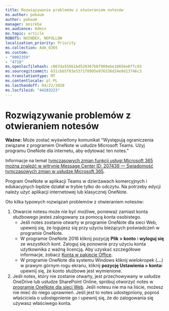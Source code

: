 ```yaml
---
title: Rozwiązywanie problemów z otwieraniem notesów
ms.author: pebaum
author: pebaum
manager: mnirkhe
ms.audience: Admin
ms.topic: article
ROBOTS: NOINDEX, NOFOLLOW
localization_priority: Priority
ms.collection: Adm_O365
ms.custom:
- "9002359"
- "4718"
ms.openlocfilehash: c867da55661bd520367b8f909ebe18656e8ffc93
ms.sourcegitcommit: 631cbb5f03e5371f0995e976536d24e9d13746c3
ms.translationtype: MT
ms.contentlocale: pl-PL
ms.lasthandoff: 04/22/2020
ms.locfileid: "44283223"
---
```

# <a name="fix-issues-with-opening-notebooks"></a>Rozwiązywanie problemów z otwieraniem notesów

**Ważne:** Może zostać wyświetlony komunikat "Występują ograniczenia związane z programem OneNote w usłudze Microsoft Teams. Użyj programu OneNote dla internetu, aby edytować ten notes."

Informacje na temat [tymczasowych zmian funkcji usługi Microsoft 365 można znaleźć w witrynie Message Center ID: 207439 — Świadomość tymczasowych zmian w usłudze Microsoft 365](https://admin.microsoft.com/Adminportal/Home?source=applauncher#MessageCenter?id=MC207439).

Program OneNote w aplikacji Teams w dzierżawach komercyjnych i edukacyjnych będzie działał w trybie tylko do odczytu. Na potrzeby edycji należy użyć aplikacji internetowej lub klasycznej OneNote.

Oto kilka typowych rozwiązań problemów z otwieraniem notesów:

1. Otwarcie notesu może nie być możliwe, ponieważ zamiast konta służbowego jesteś zalogowany za pomocą konta osobistego.
    - Jeśli notes zostanie otwarty w programie OneNote dla sieci Web, upewnij się, że logujesz się przy użyciu bieżących poświadczeń w programie OneNote.
    - W programie OneNote 2016 kliknij pozycję **Plik > konto** i **wyloguj się** ze wszystkich kont. Zaloguj się ponownie przy użyciu konta użytkownika z ważną licencją. Aby uzyskać szczegółowe informacje, zobacz [Konta w pakiecie Office](https://support.office.com/article/accounts-in-office-628ea040-f265-49de-b986-be09c3ebf8a9). 
    - W programie OneNote dla systemu Windows kliknij wielokropek (**...**) w prawym górnym rogu ekranu, kliknij **pozycję Ustawienia > konta**i upewnij się, że konto służbowe jest wymienione. 
2. Jeśli notes, który nie zostanie otwarty, jest przechowywany w usłudze OneDrive lub usłudze SharePoint Online, spróbuj otworzyć notes w [programie OneNote dla sieci Web](https://onenote.com). Jeśli notesu nie ma na liście, możesz nie mieć do niego uprawnień. Jeśli jest to notes udostępniony, poproś właściciela o udostępnienie go i upewnij się, że do zalogowania się używasz właściwego konta.
